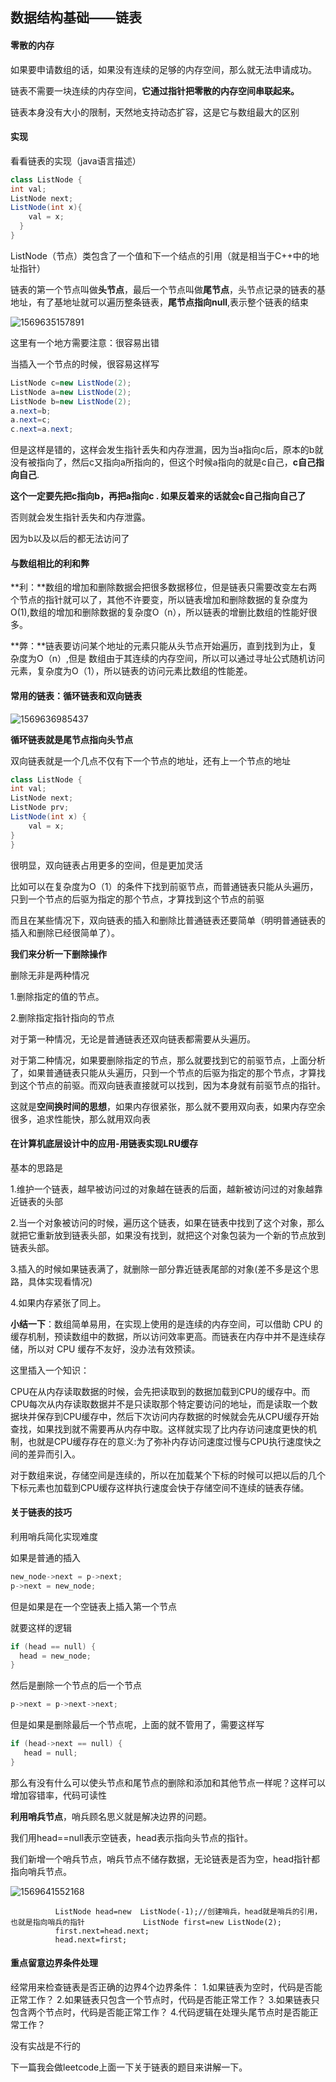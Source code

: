 ##                                数据结构基础——链表

#### 零散的内存

如果要申请数组的话，如果没有连续的足够的内存空间，那么就无法申请成功。

链表不需要一块连续的内存空间，**它通过指针把零散的内存空间串联起来。**

链表本身没有大小的限制，天然地支持动态扩容，这是它与数组最大的区别

#### 实现

看看链表的实现（java语言描述）

```java
class ListNode {  
int val; 
ListNode next;   
ListNode(int x){ 
    val = x; 
  }
}
```

ListNode（节点）类包含了一个值和下一个结点的引用（就是相当于C++中的地址指针）

链表的第一个节点叫做**头节点**，最后一个节点叫做**尾节点**，头节点记录的链表的基地址，有了基地址就可以遍历整条链表，**尾节点指向null**,表示整个链表的结束

![1569635157891](C:\Users\lenovo\AppData\Roaming\Typora\typora-user-images\1569635157891.png)



这里有一个地方需要注意：很容易出错

当插入一个节点的时候，很容易这样写

```java
ListNode c=new ListNode(2);
ListNode a=new ListNode(2);
ListNode b=new ListNode(2);
a.next=b;
a.next=c;
c.next=a.next;
```

但是这样是错的，这样会发生指针丢失和内存泄漏，因为当a指向c后，原本的b就没有被指向了，然后c又指向a所指向的，但这个时候a指向的就是c自己，**c自己指向自己**.

**这个一定要先把c指向b，再把a指向c .   如果反着来的话就会c自己指向自己了**

否则就会发生指针丢失和内存泄露。

因为b以及以后的都无法访问了



#### 与数组相比的利和弊

**利：**数组的增加和删除数据会把很多数据移位，但是链表只需要改变左右两个节点的指针就可以了，其他不许要变，所以链表增加和删除数据的复杂度为O(1),数组的增加和删除数据的复杂度O（n），所以链表的增删比数组的性能好很多。

**弊：**链表要访问某个地址的元素只能从头节点开始遍历，直到找到为止，复杂度为O（n）,但是  数组由于其连续的内存空间，所以可以通过寻址公式随机访问元素，复杂度为O（1），所以链表的访问元素比数组的性能差。



#### 常用的链表：循环链表和双向链表

![1569636985437](C:\Users\lenovo\AppData\Roaming\Typora\typora-user-images\1569636985437.png)



**循环链表就是尾节点指向头节点**

双向链表就是一个几点不仅有下一个节点的地址，还有上一个节点的地址

```java
class ListNode {   
int val;   
ListNode next;
ListNode prv; 
ListNode(int x) {  
    val = x;  
}
}
```

很明显，双向链表占用更多的空间，但是更加灵活

比如可以在复杂度为O（1）的条件下找到前驱节点，而普通链表只能从头遍历，只到一个节点的后驱为指定的那个节点，才算找到这个节点的前驱

而且在某些情况下，双向链表的插入和删除比普通链表还要简单（明明普通链表的插入和删除已经很简单了）。

**我们来分析一下删除操作**

删除无非是两种情况

1.删除指定的值的节点。

2.删除指定指针指向的节点

对于第一种情况，无论是普通链表还双向链表都需要从头遍历。

对于第二种情况，如果要删除指定的节点，那么就要找到它的前驱节点，上面分析了，如果普通链表只能从头遍历，只到一个节点的后驱为指定的那个节点，才算找到这个节点的前驱。而双向链表直接就可以找到，因为本身就有前驱节点的指针。

这就是**空间换时间的思想**，如果内存很紧张，那么就不要用双向表，如果内存空余很多，追求性能快，那么就用双向表



#### 在计算机底层设计中的应用-用链表实现LRU缓存

基本的思路是

1.维护一个链表，越早被访问过的对象越在链表的后面，越新被访问过的对象越靠近链表的头部

2.当一个对象被访问的时候，遍历这个链表，如果在链表中找到了这个对象，那么就把它重新放到链表头部，如果没有找到，就把这个对象包装为一个新的节点放到链表头部。

3.插入的时候如果链表满了，就删除一部分靠近链表尾部的对象(差不多是这个思路，具体实现看情况)

4.如果内存紧张了同上。



**小结一下**：数组简单易用，在实现上使用的是连续的内存空间，可以借助 CPU 的缓存机制，预读数组中的数据，所以访问效率更高。而链表在内存中并不是连续存储，所以对 CPU 缓存不友好，没办法有效预读。

这里插入一个知识：

  CPU在从内存读取数据的时候，会先把读取到的数据加载到CPU的缓存中。而CPU每次从内存读取数据并不是只读取那个特定要访问的地址，而是读取一个数据块并保存到CPU缓存中，然后下次访问内存数据的时候就会先从CPU缓存开始查找，如果找到就不需要再从内存中取。这样就实现了比内存访问速度更快的机制，也就是CPU缓存存在的意义:为了弥补内存访问速度过慢与CPU执行速度快之间的差异而引入。

对于数组来说，存储空间是连续的，所以在加载某个下标的时候可以把以后的几个下标元素也加载到CPU缓存这样执行速度会快于存储空间不连续的链表存储。  



#### 关于链表的技巧

利用哨兵简化实现难度

如果是普通的插入

```c
new_node->next = p->next;
p->next = new_node;

```

但是如果是在一个空链表上插入第一个节点

就要这样的逻辑

```c++
if (head == null) {
  head = new_node;
}
```

然后是删除一个节点的后一个节点

```c++
p->next = p->next->next;
```

但是如果是删除最后一个节点呢，上面的就不管用了，需要这样写

```c++
if (head->next == null) {
   head = null;
}
```

那么有没有什么可以使头节点和尾节点的删除和添加和其他节点一样呢？这样可以增加容错率，代码可读性

**利用哨兵节点**，哨兵顾名思义就是解决边界的问题。

我们用head==null表示空链表，head表示指向头节点的指针。

我们新增一个哨兵节点，哨兵节点不储存数据，无论链表是否为空，head指针都指向哨兵节点。

![1569641552168](C:\Users\lenovo\AppData\Roaming\Typora\typora-user-images\1569641552168.png)



 

```
          ListNode head=new  ListNode(-1);//创建哨兵，head就是哨兵的引用，也就是指向哨兵的指针             ListNode first=new ListNode(2);
          first.next=head.next;
          head.next=first;
```





#### 重点留意边界条件处理

经常用来检查链表是否正确的边界4个边界条件：
1.如果链表为空时，代码是否能正常工作？
2.如果链表只包含一个节点时，代码是否能正常工作？
3.如果链表只包含两个节点时，代码是否能正常工作？
4.代码逻辑在处理头尾节点时是否能正常工作？



没有实战是不行的

下一篇我会做leetcode上面一下关于链表的题目来讲解一下。



